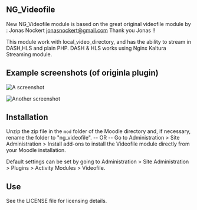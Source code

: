 NG_Videofile
---------
New NG_Videofile module is based on the great original videofile module by : Jonas Nockert <jonasnockert@gmail.com>
Thank you Jonas !!

This module work with local_video_directory, and has the ability to stream in DASH,HLS and plain PHP.
DASH & HLS works using Nginx Kaltura Streaming module.

Example screenshots (of originla plugin)
----------------------------------------
![A screenshot](https://raw.github.com/lemonad/moodle-mod_videofile/master/pix/screenshot-1.png)

![Another screenshot](https://raw.github.com/lemonad/moodle-mod_videofile/master/pix/screenshot-2.png)

Installation
------------
Unzip the zip file in the `mod` folder of the Moodle directory and, if
necessary, rename the folder to "ng_videofile".
-- OR --
Go to Administration > Site Administration > Install add-ons to install
the Videofile module directly from your Moodle installation.

Default settings can be set by going to Administration > Site
Administration > Plugins > Activity Modules > Videofile.

Use
---
See the LICENSE file for licensing details.
